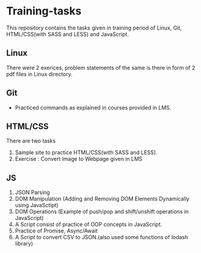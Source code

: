 # Training-tasks

This repository contains the tasks given in training period of Linux, Git, HTML/CSS(with SASS and LESS) and JavaScript.

## Linux

There were 2 exerices, problem statements of the same is there in form of 2 pdf files in Linux directory.

## Git 
  - Practiced commands as explained in courses provided in LMS.

## HTML/CSS

There are two tasks 
  1. Sample site to practice HTML/CSS(with SASS and LESS).
  2. Exercise : Convert Image to Webpage given in LMS
  
## JS
  
  1. JSON Parsing
  2. DOM Manipulation (Adding and Removing DOM Elements Dynamically using JavaSctipt)
  3. DOM Operations (Example of push/pop and shift/unshift operations in JavaScript)
  4. A Script consist of practice of OOP concepts in JavaScript.
  5. Practice of Promise, Async/Await
  6. A Script to convert CSV to JSON.(also used some functions of lodash library)

